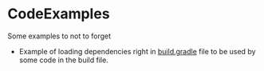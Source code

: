 # CodeExamples
Some examples to not to forget

* Example of loading dependencies right in [build.gradle](https://github.com/igor-rubis/CodeExamples/blob/master/RunCodeWithDependenciesRightFromBuildGradle/build.gradle) file to be used by some code in the build file.
